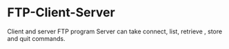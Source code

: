 # FTP-Client-Server
Client and server FTP program
Server can take connect, list, retrieve <filename>, store <filename> and quit commands.
